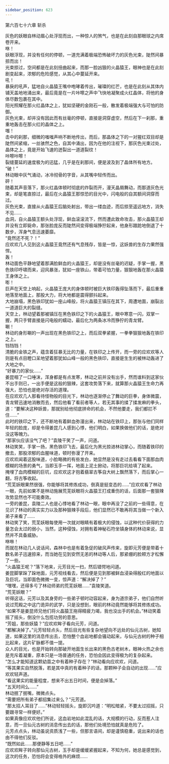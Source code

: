 ```yaml
---
sidebar_position: 623
---
```

 第六百七十六章 斩杀


灰色的妖眼自林动眉心处浮现而出，一种惊人的煞气，也是在此刻自那眼球之内席卷开来。  
咻！  
妖眼浮现，并没有任何的停顿，一道充满着极端恐怖破坏力的灰色光束，陡然间暴掠而出！  
光束掠过，空间都是在此刻扭曲起来，而那一脸凶狠的火晶猿王，眼神也是在此刻剧变起来，浓郁的危险感觉，从其心中蔓延开来。  
吼！  
暴戾的吼声，猛地自火晶猿王嘴中咆哮着传出，璀璨的红芒，也是在此刻从其体内铺天盖地地涌出来，最后竟是在一片咔嚓之声中飞快地凝聚成火红晶体，将他的身体尽数包裹在其中。  
阳光照耀在那火红晶体之上，犹如坚硬的金刚石一般，散发着极端强大与可怕的防御。  
灰色光束，却并没有因此而有丝毫的停顿，直接是洞穿虚空，然后在下一刹那，重重地轰击在那火红的晶体之上。  
嗤！  
击中的刹那，细微的嗤嗤声响不断地传出，而后，那晶体之下的一对猩红双目却是陡然间紧缩，一丝骇然之色，自其中涌出，因为在他的注视下，那灰色光束过处，晶体之上，竟是开始飞速的迸裂出一道道裂纹！  
咔嚓咔嚓！  
裂缝蔓延的速度极为的迅猛，几乎是在刹那间，便是波及到了晶体所有地方。  
“破！”  
林动眼中灰气涌动，冰冷彻骨的字音，从其嘴中轻传而出。  
砰！  
随着其声音落下，那火红晶体顿时彻底的炸裂而开，漫天晶屑舞动，而那道灰色光束，却是笔直掠过，最后在火晶猿王那惊恐的目光中，闪电般的自其额间洞穿而过。  
灰色光束，直接从火晶猿王后脑处射出，带出一缕血迹，而后掠至遥远地方，消失不见……  
血洞，自火晶猿王额头处浮现，鲜血滚滚流下，然而遭此致命攻击，那火晶猿王却并没有立即毙命，那张脸庞反而陡然间变得极端狰狞起来，他身形踉跄地倒退了十数步，浑身气息迅速萎靡。  
“竟然还不死？！”  
应欢欢几人见到这火晶猿王竟然还有气息残存，皆是一惊，这妖兽的生存力果然强悍。  
轰！  
林动面色平静地望着那满脸鲜血的火晶猿王，却是没有丝毫的迟疑，手掌一握，黑色铁印呼啸而来，迎风暴涨，犹如一座铁山，带着可怕力量，狠狠地轰在那火晶猿王身体之上。  
嘭！  
巨声在天空上响起，火晶猿王庞大的身体顿时被巨大铁印轰得坠落而下，最后重重地落至地面上，那股大力，将大地都是震得颤抖起来。  
大地崩塌，黑色铁印犹如一座山峰般，将火晶猿王镇压在其下，周遭地面，崩裂出一道道巨大的裂缝。  
天空上，林动望着那被镇压在黑色铁印之下的火晶猿王，眼中寒意一闪，双掌一握，两只手臂直接是闪电般的蠕动，最后化为两条冰冷而狰狞的青龙臂。  
唰！  
林动的身形唰的一声出现在黑色铁印之上，而后双拳紧握，一拳拳狠狠地轰在铁印之上。  
铛铛铛！  
清脆的金铁之声，蕴含着狂暴无比的力量，在铁印之上传开，而一旁的应欢欢等人则是有点目瞪口呆地望着那犹如山峰一般的黑色铁印，直接是生生的被林动轰进了大地之中。  
“好暴力的家伙……”  
姜昆咽了一口唾沫，浑身都是有点发寒，林动之前并没有出手，然而谁料到这家伙不出手则已，一出手便是这般的狠辣，这套攻势落下来，就算那火晶猿王生命力再强大，恐怕也是绝对存活的道理。  
在应欢欢几人那看待怪物般的目光下，林动也逐渐停止了舞动的巨拳，身体微震，青龙臂迅速地消散而去，然后他看了看前者等人，若无其事的揉了揉发麻的拳头，道：“要解决这种妖兽，那就别给他彻底拼命的机会，不然他要走，我们都拦不住……”  
此时的铁印之下，还不断地有着鲜血弥漫出来，林动站在铁印上，那张与他们同样年轻的脸庞，却是令得姜昆几人感到心悸，他们明白，如果换做他们的话，是绝对没这等魄力。  
“那家伙应该没气了吧？”袁陵干笑了一声，问道。  
林动笑笑，手掌一扬，黑色铁印飞去，最后化为黑光掠进林动掌心，而随着铁印的撤去，那股浓郁的血腥味道，顿时弥漫了开来。  
应欢欢闻着这股味道，小脸略微的有些发白，她显然是没有走过去看看下面那血肉模糊的场景的勇气，当即玉手一挥，地面上泥土掀动，将那巨坑给填了起来。  
掩埋了血肉模糊的巨坑，应欢欢这才抱着翡翠古筝自大树上飘然落下，而后掌心一翻，将古筝收起。  
“荒芜妖眼果然很强，你能够将其修炼成功，倒真是挺变态的……”应欢欢看了林动一眼，先前如果不是林动施展荒芜妖眼将火晶猿王打成重伤的话，后面那一套狠辣攻势显然也不可能奏效。  
一旁的姜昆，袁陵二人也是心悸地看了林动一眼，眼中再没了之前的一些得意，在见识了林动的真实实力以及那种狠辣手段后，他们显然已不敢再将其当做一个新入弟子来看了……  
林动笑了笑，荒芜妖眼每使用一次就对眼睛有着极大的侵蚀，以这种代价获得的力量怎会太过的弱小，当然，这种侵蚀，对拥有着神秘石符坐镇身体的林动来说，显然并不具备威胁。  
咻咻！  
而就在林动几人说话间，森林中也是有着急促的破风声传来，旋即元芳便是带着十数名弟子迅速掠来，而当她在见到安然无恙的林动等人后，那紧绷的脸颊方才松懈了一些。  
“火晶猿王呢？”落下地来，元芳目光一扫，然后错愕地问道。  
姜昆脚掌跺了跺地面，元芳视线看去，然后便是见到那被鲜血浸染得殷红的地面以及巨坑，当即面色微微一变，惊声道：“解决掉了？”  
“嘿嘿，还得多亏了林动师弟的荒芜妖眼……”袁陵笑道。  
“荒芜妖眼？”  
听得这话，元芳以及其身旁的一些弟子顿时动容起来，身为道宗弟子，他们自然听说过荒殿之中这门诡异的武学，只是没想到，眼前的林动竟然能够将其修炼成功。  
“如果不是姜昆师兄他们将火晶猿王拖得精疲力竭，我也没出手的机会。”林动笑着摇了摇头，倒没什么包揽功劳的意思。  
“芳姐，那些妖猿？”应欢欢眸子看向元芳，问道。  
“都解决掉了。”元芳轻轻点头，然后目光有些复杂地望向不远处的仙元古树，她知道，如果这里的消息传出去，恐怕整个血岩地都会骚动起来，与仙元古树的种子相比起来，这片矿脉都不值一提。  
众人的目光，也是开始转向那破开地面生长出来的黑色古老树木，眼神火热之余也是充斥着凝重，原本只是一场普通的任务，恐怕会因此变得极为的复杂起来。  
“怎么才能知道这颗幼苗之中有着种子存在？”林动看向应欢欢，问道。  
“等其果实自然脱落，若是其中真的有着种子的话，那颗种子会自动的出现……”应欢欢轻声道。  
“看这果实的能量程度，想来不出五日时间，便是会掉落。”  
“五天时间么……”  
林动抿了抿嘴，微微点头。  
“需要把所有弟子都招集过来么？”元芳道。  
“那太招人耳目了……”林动轻轻摇头，旋即沉吟道：“明松暗紧，不要太过招摇，只要跟寻常一样便好。”  
如果真像应欢欢他们所说，这血岩地如此混乱的话，大规模的行动，反而惹人注意，而一旦仙元古树的消息传出去的话，那他们处境恐怕就真是危险了。  
元芳点点头，林动虽说资质浅了一些，但那言语间，却是谨慎稳重，说出来的话也由不得他们反驳。  
“既然如此……那便静等五日吧……”  
应欢欢眸子转向那仙元古树，玉手却是缓缓紧握起来，不知为何，她总是感觉到，这次的任务，恐怕将会变得格外的麻烦……  
  
  
